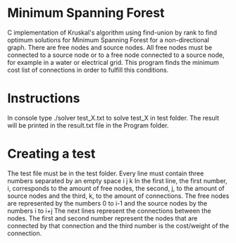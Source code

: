 # Minimum Spanning Forest
C implementation of Kruskal's algorithm using find-union by rank to find optimum
solutions for Minimum Spanning Forest for a non-directional graph.
There are free nodes and source nodes. All free nodes must be connected to a
source node or to a free node connected to a source node, for example in a water
or electrical grid. This program finds the minimum cost list of connections in
order to fulfill this conditions.

# Instructions
In console type ./solver test_X.txt to solve test_X in test folder.
The result will be printed in the result.txt file in the Program folder.

# Creating a test
The test file must be in the test folder. Every line must contain three numbers
separated by an empty space i j k
In the first line, the first number, i, corresponds to the amount of free nodes,
the second, j, to the amount of source nodes and the third, k, to the amount of
connections. The free nodes are represented by the numbers 0 to i-1 and the
source nodes by the numbers i to i+j
The next lines represent the connections between the nodes. The first and second
number represent the nodes that are connected by that connection and the third
number is the cost/weight of the connection.
